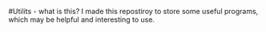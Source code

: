 #Utilits - what is this?
I made this repostiroy to store some useful programs, which may be helpful and interesting to use.
